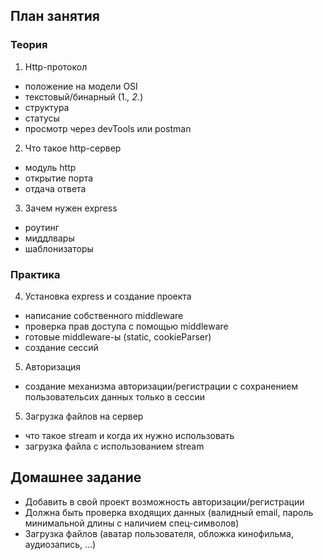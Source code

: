 ## План занятия


### Теория

1) Http-протокол  
 - положение на модели OSI  
 - текстовый/бинарный (1.*, 2.*)  
 - структура  
 - статусы  
 - просмотр через devTools или postman

2) Что такое http-сервер  
 - модуль http  
 - открытие порта  
 - отдача ответа  

3) Зачем нужен express  
 - роутинг  
 - миддлвары  
 - шаблонизаторы  


### Практика

4) Установка express и создание проекта  
 - написание собственного middleware  
 - проверка прав доступа с помощью middleware  
 - готовые middleware-ы (static, cookieParser)  
 - создание сессий  

5) Авторизация
 - создание механизма авторизации/регистрации с сохранением пользовательсих данных только в сессии

5) Загрузка файлов на сервер  
 - что такое stream и когда их нужно использовать  
 - загрузка файла с использованием stream  


## Домашнее задание
 - Добавить в свой проект возможность авторизации/регистрации  
 - Должна быть проверка входящих данных (валидный email, пароль минимальной длины с наличием спец-символов)  
 - Загрузка файлов  (аватар пользователя, обложка кинофильма, аудиозапись, ...)  